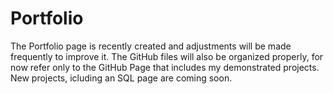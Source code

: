 # Portfolio


The Portfolio page is recently created and adjustments will be made frequently to improve it.
The GitHub files will also be organized properly, for now refer only to the GitHub Page that includes my demonstrated projects. 
New projects, icluding an SQL page are coming soon.
